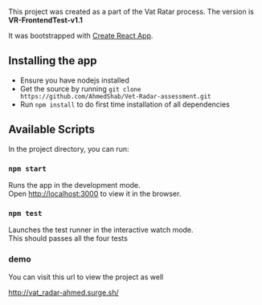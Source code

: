 This project was created as a part of the Vat Ratar process. The version is **VR-FrontendTest-v1.1**

It was bootstrapped with [Create React App](https://github.com/facebook/create-react-app).


## Installing the app

* Ensure you have nodejs installed
* Get the source by running `git clone https://github.com/AhmedShab/Vet-Radar-assessment.git`
* Run `npm install` to do first time installation of all dependencies


## Available Scripts

In the project directory, you can run:

### `npm start`

Runs the app in the development mode.<br>
Open [http://localhost:3000](http://localhost:3000) to view it in the browser.


### `npm test`

Launches the test runner in the interactive watch mode.<br>
This should passes all the four tests

### demo

You can visit this url to view the project as well

http://vat_radar-ahmed.surge.sh/
